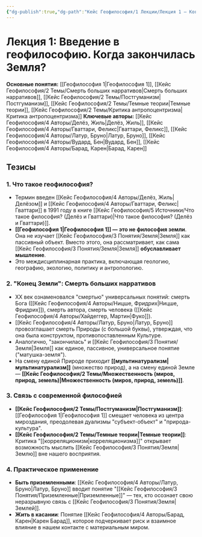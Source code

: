 ```yaml
---
{"dg-publish":true,"dg-path":"Кейс Геофилософия/1 Лекции/Лекция 1 – Когда закончилась Земля","permalink":"/kejs-geofilosofiya/1-lekczii/lekcziya-1-kogda-zakonchilas-zemlya/","dgShowLocalGraph":true}
---
```



# Лекция 1: Введение в геофилософию. Когда закончилась Земля?

**Основные понятия:** [[Геофилософия 1\|Геофилософия 1]], [[Кейс Геофилософия/2 Темы/Смерть больших нарративов\|Смерть больших нарративов]], [[Кейс Геофилософия/2 Темы/Постгуманизм\|Постгуманизм]], [[Кейс Геофилософия/2 Темы/Темные теории\|Темные теории]], [[Кейс Геофилософия/2 Темы/Критика антропоцентризма\|Критика антропоцентризма]]
**Ключевые авторы:** [[Кейс Геофилософия/4 Авторы/Делёз, Жиль\|Делёз, Жиль]], [[Кейс Геофилософия/4 Авторы/Гваттари, Феликс\|Гваттари, Феликс]], [[Кейс Геофилософия/4 Авторы/Латур, Бруно\|Латур, Бруно]], [[Кейс Геофилософия/4 Авторы/Вудард, Бен\|Вудард, Бен]], [[Кейс Геофилософия/4 Авторы/Барад, Карен\|Барад, Карен]]

## Тезисы

### 1. Что такое геофилософия?
- Термин введен [[Кейс Геофилософия/4 Авторы/Делёз, Жиль\|Делёзом]] и [[Кейс Геофилософия/4 Авторы/Гваттари, Феликс\|Гваттари]] в 1991 году в книге [[Кейс Геофилософия/5 Источники/Что такое философия? (Делёз и Гваттари)\|Что такое философия? (Делёз и Гваттари)]].
- **[[Геофилософия 1\|Геофилософия 1]] — это не философия земли**. Она не изучает [[Кейс Геофилософия/3 Понятия/Земля\|Земля]] как пассивный объект. Вместо этого, она рассматривает, как сама [[Кейс Геофилософия/3 Понятия/Земля\|Земля]] **обуславливает мышление**.
- Это междисциплинарная практика, включающая геологию, географию, экологию, политику и антропологию.

### 2. "Конец Земли": Смерть больших нарративов
- XX век ознаменовался "смертью" универсальных понятий: смерть Бога ([[Кейс Геофилософия/4 Авторы/Ницше, Фридрих\|Ницше, Фридрих]]), смерть автора, смерть человека ([[Кейс Геофилософия/4 Авторы/Хайдеггер, Мартин\|Фуко]]).
- [[Кейс Геофилософия/4 Авторы/Латур, Бруно\|Латур, Бруно]] провозглашает смерть Природы (с большой буквы), утверждая, что она была конструктом, противопоставленным Культуре.
- Аналогично, "закончилась" и [[Кейс Геофилософия/3 Понятия/Земля\|Земля]] как единое, пассивное, универсальное понятие ("матушка-земля").
- На смену единой Природе приходит **[[мультинатурализм\|мультинатурализм]]** (множество природ), а на смену единой Земле — **[[Кейс Геофилософия/2 Темы/Множественность (миров, природ, земель)\|Множественность (миров, природ, земель)]]**.

### 3. Связь с современной философией
- **[[Кейс Геофилософия/2 Темы/Постгуманизм\|Постгуманизм]]**: [[Геофилософия 1\|Геофилософия 1]] смещает человека из центра мироздания, преодолевая дуализмы "субъект-объект" и "природа-культура".
- **[[Кейс Геофилософия/2 Темы/Темные теории\|Темные теории]]**: Критика "[[корреляционизм\|корреляционизма]]" открывает возможность мыслить [[Кейс Геофилософия/3 Понятия/Земля\|Землю]] вне нашего восприятия.

### 4. Практическое применение
- **Быть приземленными**: [[Кейс Геофилософия/4 Авторы/Латур, Бруно\|Латур, Бруно]] вводит понятие "[[Кейс Геофилософия/3 Понятия/Приземленные\|Приземленные]]" — тех, кто осознает свою неразрывную связь с [[Кейс Геофилософия/3 Понятия/Земля\|Землей]].
- **Жить в касании**: Понятие [[Кейс Геофилософия/4 Авторы/Барад, Карен\|Карен Барад]], которое подчеркивает риск и взаимное влияние в нашем контакте с материальным миром.